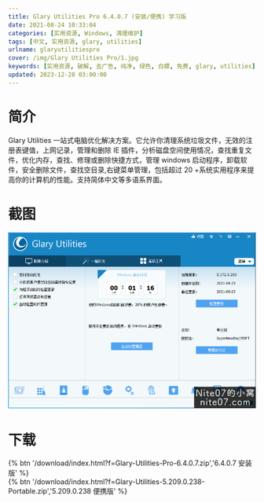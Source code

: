 ```yaml
---
title: Glary Utilities Pro 6.4.0.7 (安装/便携) 学习版
date: 2021-08-24 10:33:04
categories: [实用资源, Windows, 清理维护]
tags: [中文, 实用资源, glary, utilities]
urlname: glaryutilitiespro
cover: /img/Glary Utilities Pro/1.jpg
keywords: [实用资源, 破解, 去广告, 纯净, 绿色, 白嫖, 免费, glary, utilities]
updated: 2023-12-28 03:00:00
---
```


# 简介

Glary Utilities 一站式电脑优化解决方案。它允许你清理系统垃圾文件，无效的注册表键值，上网记录，管理和删除 IE 插件，分析磁盘空间使用情况，查找重复文件，优化内存，查找、修理或删除快捷方式，管理 windows 启动程序，卸载软件，安全删除文件，查找空目录,右键菜单管理，包括超过 20 +系统实用程序来提高你的计算机的性能。支持简体中文等多语系界面。

# 截图

![](/img/Glary%20Utilities%20Pro/2.png)

# 下载

{% btn '/download/index.html?f=Glary-Utilities-Pro-6.4.0.7.zip','6.4.0.7 安装版' %}
<br>
{% btn '/download/index.html?f=Glary-Utilities-5.209.0.238-Portable.zip','5.209.0.238 便携版' %}
